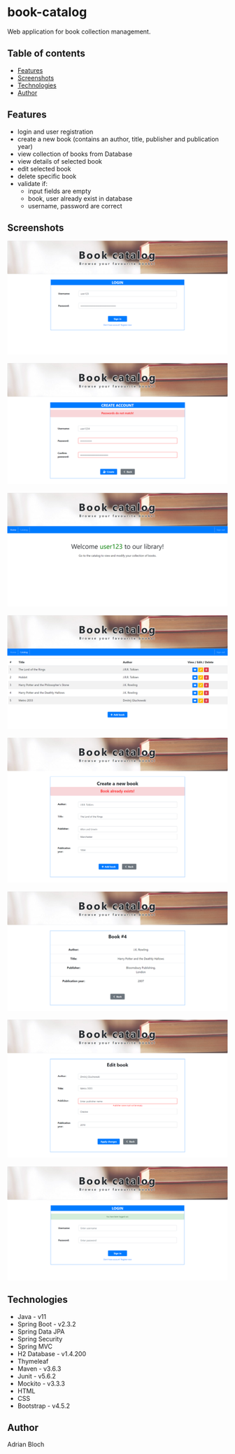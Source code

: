 # book-catalog
Web application for book collection management.

## Table of contents
* [Features](#features)
* [Screenshots](#screenshots)
* [Technologies](#technologies)
* [Author](#author)

## Features
* login and user registration 
* create a new book (contains an author, title, publisher and publication year)
* view collection of books from Database
* view details of selected book
* edit selected book
* delete specific book
* validate if:
    - input fields are empty
    - book, user already exist in database
    - username, password are correct

## Screenshots
![screenshot](readme-img/screenshot1.png) <br/><br/>
![screenshot](readme-img/screenshot2.png) <br/><br/>
![screenshot](readme-img/screenshot3.png) <br/><br/>
![screenshot](readme-img/screenshot4.png) <br/><br/>
![screenshot](readme-img/screenshot5.png) <br/><br/>
![screenshot](readme-img/screenshot6.png) <br/><br/>
![screenshot](readme-img/screenshot7.png) <br/><br/>
![screenshot](readme-img/screenshot8.png) 

## Technologies
* Java - v11
* Spring Boot - v2.3.2
* Spring Data JPA
* Spring Security
* Spring MVC
* H2 Database - v1.4.200
* Thymeleaf
* Maven - v3.6.3
* Junit - v5.6.2
* Mockito - v3.3.3
* HTML
* CSS
* Bootstrap - v4.5.2

## Author
Adrian Bloch



